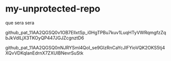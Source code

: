 # my-unprotected-repo
que sera sera 

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

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
